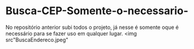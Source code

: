 # Busca-CEP-Somente-o-necessario-
No repositório anterior subi todos o projeto, já nesse é somente oque é necessário para se fazer uso em qualquer lugar.
<img src"BuscaEndereco.jpeg"</img>
